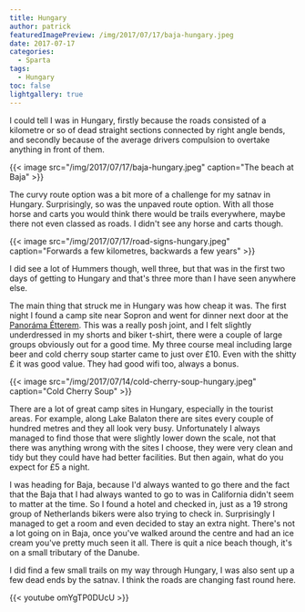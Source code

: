```yaml
---
title: Hungary
author: patrick
featuredImagePreview: /img/2017/07/17/baja-hungary.jpeg
date: 2017-07-17
categories:
  - Sparta
tags:
  - Hungary
toc: false
lightgallery: true
---
```


I could tell I was in Hungary, firstly because the roads consisted of a kilometre or so of dead straight sections connected by right angle bends, and secondly because of the average drivers compulsion to overtake anything in front of them.

<!--more-->

{{< image src="/img/2017/07/17/baja-hungary.jpeg" caption="The beach at Baja" >}}

The curvy route option was a bit more of a challenge for my satnav in Hungary. Surprisingly, so was the unpaved route option. With all those horse and carts you would think there would be trails everywhere, maybe there not even classed as roads. I didn't see any horse and carts though.

{{< image src="/img/2017/07/17/road-signs-hungary.jpeg" caption="Forwards a few kilometres, backwards a few years" >}}

I did see a lot of Hummers though, well three, but that was in the first two days of getting to Hungary and that's three more than I have seen anywhere else.

The main thing that struck me in Hungary was how cheap it was. The first night I found a camp site near Sopron and went for dinner next door at the [Panoráma Étterem](https://g.co/kgs/p1BJTu). This was a really posh joint, and I felt slightly underdressed in my shorts and biker t-shirt, there were a couple of large groups obviously out for a good time. My three course meal including large beer and cold cherry soup starter came to just over £10. Even with the shitty £ it was good value. They had good wifi too, always a bonus.

{{< image src="/img/2017/07/14/cold-cherry-soup-hungary.jpeg" caption="Cold Cherry Soup" >}}

There are a lot of great camp sites in Hungary, especially in the tourist areas. For example, along Lake Balaton there are sites every couple of hundred metres and they all look very busy. Unfortunately I always managed to find those that were slightly lower down the scale, not that there was anything wrong with the sites I choose, they were very clean and tidy but they could have had better facilities. But then again, what do you expect for £5 a night.

I was heading for Baja, because I'd always wanted to go there and the fact that the Baja that I had always wanted to go to was in California didn't seem to matter at the time. So I found a hotel and checked in, just as a 19 strong group of Netherlands bikers were also trying to check in.  Surprisingly I managed to get a room and even decided to stay an extra night. There's not a lot going on in Baja, once you've walked around the centre and had an ice cream you've pretty much seen it all. There is quit a nice beach though, it's on a small tributary of the Danube.

I did find a few small trails on my way through Hungary, I was also sent up a few dead ends by the satnav. I think the roads are changing fast round here.

{{< youtube omYgTP0DUcU >}}

